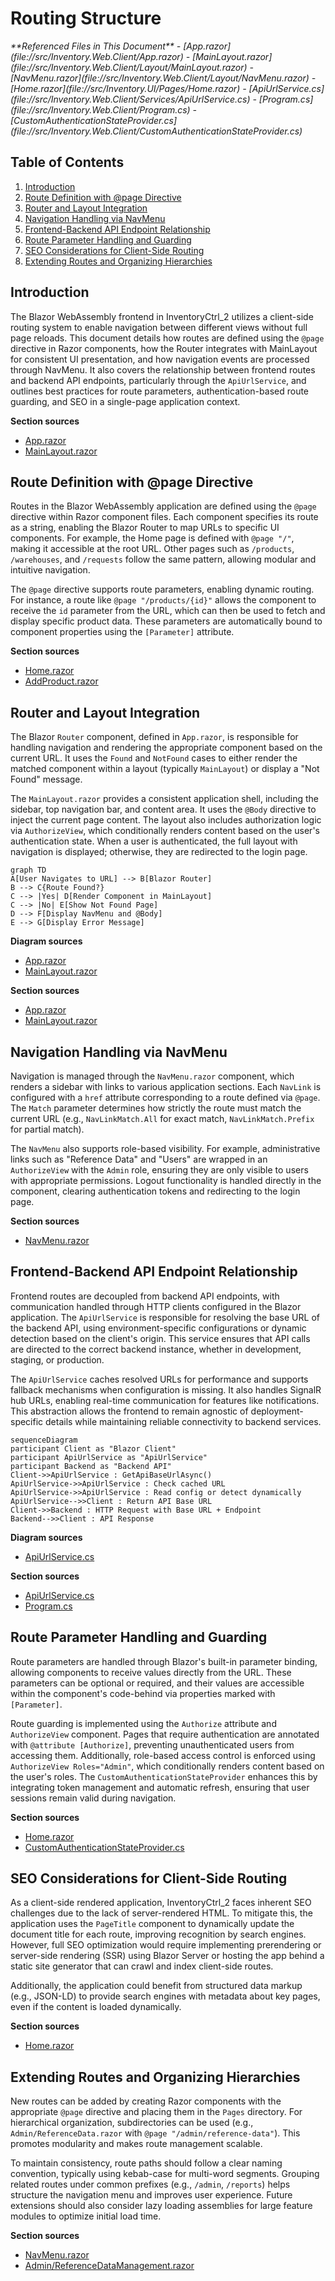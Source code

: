 # Routing Structure

<cite>
**Referenced Files in This Document**   
- [App.razor](file://src/Inventory.Web.Client/App.razor)
- [MainLayout.razor](file://src/Inventory.Web.Client/Layout/MainLayout.razor)
- [NavMenu.razor](file://src/Inventory.Web.Client/Layout/NavMenu.razor)
- [Home.razor](file://src/Inventory.UI/Pages/Home.razor)
- [ApiUrlService.cs](file://src/Inventory.Web.Client/Services/ApiUrlService.cs)
- [Program.cs](file://src/Inventory.Web.Client/Program.cs)
- [CustomAuthenticationStateProvider.cs](file://src/Inventory.Web.Client/CustomAuthenticationStateProvider.cs)
</cite>

## Table of Contents
1. [Introduction](#introduction)
2. [Route Definition with @page Directive](#route-definition-with-page-directive)
3. [Router and Layout Integration](#router-and-layout-integration)
4. [Navigation Handling via NavMenu](#navigation-handling-via-navmenu)
5. [Frontend-Backend API Endpoint Relationship](#frontend-backend-api-endpoint-relationship)
6. [Route Parameter Handling and Guarding](#route-parameter-handling-and-guarding)
7. [SEO Considerations for Client-Side Routing](#seo-considerations-for-client-side-routing)
8. [Extending Routes and Organizing Hierarchies](#extending-routes-and-organizing-hierarchies)

## Introduction
The Blazor WebAssembly frontend in InventoryCtrl_2 utilizes a client-side routing system to enable navigation between different views without full page reloads. This document details how routes are defined using the `@page` directive in Razor components, how the Router integrates with MainLayout for consistent UI presentation, and how navigation events are processed through NavMenu. It also covers the relationship between frontend routes and backend API endpoints, particularly through the `ApiUrlService`, and outlines best practices for route parameters, authentication-based route guarding, and SEO in a single-page application context.

**Section sources**
- [App.razor](file://src/Inventory.Web.Client/App.razor)
- [MainLayout.razor](file://src/Inventory.Web.Client/Layout/MainLayout.razor)

## Route Definition with @page Directive
Routes in the Blazor WebAssembly application are defined using the `@page` directive within Razor component files. Each component specifies its route as a string, enabling the Blazor Router to map URLs to specific UI components. For example, the Home page is defined with `@page "/"`, making it accessible at the root URL. Other pages such as `/products`, `/warehouses`, and `/requests` follow the same pattern, allowing modular and intuitive navigation.

The `@page` directive supports route parameters, enabling dynamic routing. For instance, a route like `@page "/products/{id}"` allows the component to receive the `id` parameter from the URL, which can then be used to fetch and display specific product data. These parameters are automatically bound to component properties using the `[Parameter]` attribute.

**Section sources**
- [Home.razor](file://src/Inventory.UI/Pages/Home.razor)
- [AddProduct.razor](file://src/Inventory.UI/Pages/AddProduct.razor)

## Router and Layout Integration
The Blazor `Router` component, defined in `App.razor`, is responsible for handling navigation and rendering the appropriate component based on the current URL. It uses the `Found` and `NotFound` cases to either render the matched component within a layout (typically `MainLayout`) or display a "Not Found" message.

The `MainLayout.razor` provides a consistent application shell, including the sidebar, top navigation bar, and content area. It uses the `@Body` directive to inject the current page content. The layout also includes authorization logic via `AuthorizeView`, which conditionally renders content based on the user's authentication state. When a user is authenticated, the full layout with navigation is displayed; otherwise, they are redirected to the login page.

```mermaid
graph TD
A[User Navigates to URL] --> B[Blazor Router]
B --> C{Route Found?}
C --> |Yes| D[Render Component in MainLayout]
C --> |No| E[Show Not Found Page]
D --> F[Display NavMenu and @Body]
E --> G[Display Error Message]
```

**Diagram sources**
- [App.razor](file://src/Inventory.Web.Client/App.razor)
- [MainLayout.razor](file://src/Inventory.Web.Client/Layout/MainLayout.razor)

**Section sources**
- [App.razor](file://src/Inventory.Web.Client/App.razor)
- [MainLayout.razor](file://src/Inventory.Web.Client/Layout/MainLayout.razor)

## Navigation Handling via NavMenu
Navigation is managed through the `NavMenu.razor` component, which renders a sidebar with links to various application sections. Each `NavLink` is configured with a `href` attribute corresponding to a route defined via `@page`. The `Match` parameter determines how strictly the route must match the current URL (e.g., `NavLinkMatch.All` for exact match, `NavLinkMatch.Prefix` for partial match).

The `NavMenu` also supports role-based visibility. For example, administrative links such as "Reference Data" and "Users" are wrapped in an `AuthorizeView` with the `Admin` role, ensuring they are only visible to users with appropriate permissions. Logout functionality is handled directly in the component, clearing authentication tokens and redirecting to the login page.

**Section sources**
- [NavMenu.razor](file://src/Inventory.Web.Client/Layout/NavMenu.razor)

## Frontend-Backend API Endpoint Relationship
Frontend routes are decoupled from backend API endpoints, with communication handled through HTTP clients configured in the Blazor application. The `ApiUrlService` is responsible for resolving the base URL of the backend API, using environment-specific configurations or dynamic detection based on the client's origin. This service ensures that API calls are directed to the correct backend instance, whether in development, staging, or production.

The `ApiUrlService` caches resolved URLs for performance and supports fallback mechanisms when configuration is missing. It also handles SignalR hub URLs, enabling real-time communication for features like notifications. This abstraction allows the frontend to remain agnostic of deployment-specific details while maintaining reliable connectivity to backend services.

```mermaid
sequenceDiagram
participant Client as "Blazor Client"
participant ApiUrlService as "ApiUrlService"
participant Backend as "Backend API"
Client->>ApiUrlService : GetApiBaseUrlAsync()
ApiUrlService->>ApiUrlService : Check cached URL
ApiUrlService->>ApiUrlService : Read config or detect dynamically
ApiUrlService-->>Client : Return API Base URL
Client->>Backend : HTTP Request with Base URL + Endpoint
Backend-->>Client : API Response
```

**Diagram sources**
- [ApiUrlService.cs](file://src/Inventory.Web.Client/Services/ApiUrlService.cs)

**Section sources**
- [ApiUrlService.cs](file://src/Inventory.Web.Client/Services/ApiUrlService.cs)
- [Program.cs](file://src/Inventory.Web.Client/Program.cs)

## Route Parameter Handling and Guarding
Route parameters are handled through Blazor's built-in parameter binding, allowing components to receive values directly from the URL. These parameters can be optional or required, and their values are accessible within the component's code-behind via properties marked with `[Parameter]`.

Route guarding is implemented using the `Authorize` attribute and `AuthorizeView` component. Pages that require authentication are annotated with `@attribute [Authorize]`, preventing unauthenticated users from accessing them. Additionally, role-based access control is enforced using `AuthorizeView Roles="Admin"`, which conditionally renders content based on the user's roles. The `CustomAuthenticationStateProvider` enhances this by integrating token management and automatic refresh, ensuring that user sessions remain valid during navigation.

**Section sources**
- [Home.razor](file://src/Inventory.UI/Pages/Home.razor)
- [CustomAuthenticationStateProvider.cs](file://src/Inventory.Web.Client/CustomAuthenticationStateProvider.cs)

## SEO Considerations for Client-Side Routing
As a client-side rendered application, InventoryCtrl_2 faces inherent SEO challenges due to the lack of server-rendered HTML. To mitigate this, the application uses the `PageTitle` component to dynamically update the document title for each route, improving recognition by search engines. However, full SEO optimization would require implementing prerendering or server-side rendering (SSR) using Blazor Server or hosting the app behind a static site generator that can crawl and index client-side routes.

Additionally, the application could benefit from structured data markup (e.g., JSON-LD) to provide search engines with metadata about key pages, even if the content is loaded dynamically.

**Section sources**
- [Home.razor](file://src/Inventory.UI/Pages/Home.razor)

## Extending Routes and Organizing Hierarchies
New routes can be added by creating Razor components with the appropriate `@page` directive and placing them in the `Pages` directory. For hierarchical organization, subdirectories can be used (e.g., `Admin/ReferenceData.razor` with `@page "/admin/reference-data"`). This promotes modularity and makes route management scalable.

To maintain consistency, route paths should follow a clear naming convention, typically using kebab-case for multi-word segments. Grouping related routes under common prefixes (e.g., `/admin`, `/reports`) helps structure the navigation menu and improves user experience. Future extensions should also consider lazy loading assemblies for large feature modules to optimize initial load time.

**Section sources**
- [NavMenu.razor](file://src/Inventory.Web.Client/Layout/NavMenu.razor)
- [Admin/ReferenceDataManagement.razor](file://src/Inventory.UI/Pages/Admin/ReferenceDataManagement.razor)